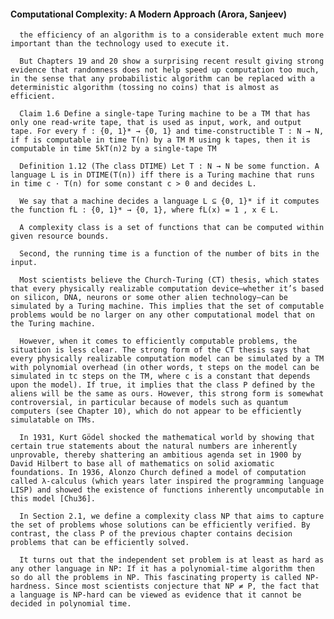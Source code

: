 #### Computational Complexity: A Modern Approach (Arora, Sanjeev)
      the efficiency of an algorithm is to a considerable extent much more important than the technology used to execute it.

      But Chapters 19 and 20 show a surprising recent result giving strong evidence that randomness does not help speed up computation too much, in the sense that any probabilistic algorithm can be replaced with a deterministic algorithm (tossing no coins) that is almost as efficient.

      Claim 1.6 Define a single-tape Turing machine to be a TM that has only one read-write tape, that is used as input, work, and output tape. For every f : {0, 1}* → {0, 1} and time-constructible T : N → N, if f is computable in time T(n) by a TM M using k tapes, then it is computable in time 5kT(n)2 by a single-tape TM 

      Definition 1.12 (The class DTIME) Let T : N → N be some function. A language L is in DTIME(T(n)) iff there is a Turing machine that runs in time c · T(n) for some constant c > 0 and decides L.

      We say that a machine decides a language L ⊆ {0, 1}* if it computes the function fL : {0, 1}* → {0, 1}, where fL(x) = 1 , x ∈ L.

      A complexity class is a set of functions that can be computed within given resource bounds.

      Second, the running time is a function of the number of bits in the input.

      Most scientists believe the Church-Turing (CT) thesis, which states that every physically realizable computation device—whether it’s based on silicon, DNA, neurons or some other alien technology—can be simulated by a Turing machine. This implies that the set of computable problems would be no larger on any other computational model that on the Turing machine.

      However, when it comes to efficiently computable problems, the situation is less clear. The strong form of the CT thesis says that every physically realizable computation model can be simulated by a TM with polynomial overhead (in other words, t steps on the model can be simulated in tc steps on the TM, where c is a constant that depends upon the model). If true, it implies that the class P defined by the aliens will be the same as ours. However, this strong form is somewhat controversial, in particular because of models such as quantum computers (see Chapter 10), which do not appear to be efficiently simulatable on TMs.

      In 1931, Kurt Gödel shocked the mathematical world by showing that certain true statements about the natural numbers are inherently unprovable, thereby shattering an ambitious agenda set in 1900 by David Hilbert to base all of mathematics on solid axiomatic foundations. In 1936, Alonzo Church defined a model of computation called λ-calculus (which years later inspired the programming language LISP) and showed the existence of functions inherently uncomputable in this model [Chu36].

      In Section 2.1, we define a complexity class NP that aims to capture the set of problems whose solutions can be efficiently verified. By contrast, the class P of the previous chapter contains decision problems that can be efficiently solved.

      It turns out that the independent set problem is at least as hard as any other language in NP: If it has a polynomial-time algorithm then so do all the problems in NP. This fascinating property is called NP-hardness. Since most scientists conjecture that NP ≠ P, the fact that a language is NP-hard can be viewed as evidence that it cannot be decided in polynomial time.

